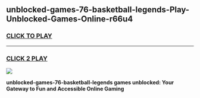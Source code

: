 
## unblocked-games-76-basketball-legends-Play-Unblocked-Games-Online-r66u4
<h3>
<a href="https://premium76.site?title=unblocked-games-76-basketball-legends&ref=24A">CLICK TO PLAY</a></h3>
<hr>

<h3>
<a href="https://premium76.site?title=unblocked-games-76-basketball-legends&ref=24A">CLICK 2 PLAY</a>
  
</h3>

<a href="https://premium76.site?title=unblocked-games-76-basketball-legends&ref=24A"><img src="https://clearcache.store/games.png"></a>


**unblocked-games-76-basketball-legends games unblocked: Your Gateway to Fun and Accessible Online Gaming**
